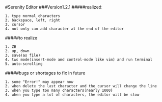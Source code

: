 #Serenity Editor
###Version1.2.1
#####realized:
~~~
1. type normal characters
2. backspace, left, right
3. cursor
4. not only can add character at the end of the editor
~~~
#####to realize
~~~
1. ZB
2. up, down
3. save(as file)
4. two mode(insert-mode and control-mode like vim) and run terminal
5. auto-scrolling
~~~
#####bugs or shortages to fix in future
~~~
1. some "Error!" may appear now
2. when delete the last character and the cursor will change the line
3. when you type too many characters(nearly 1000)
4. when you type a lot of characters, the editor will be slow
~~~